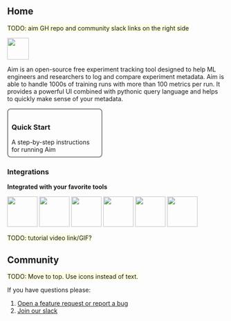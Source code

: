 ## Home
<span style="background:lightyellow">TODO: aim GH repo and community slack links on the right side</span>

<div align="left">

<img src="https://user-images.githubusercontent.com/13848158/136364717-0939222c-55b6-44f0-ad32-d9ab749546e4.png" height="50" />
<br />

Aim is an open-source free experiment tracking tool designed to help ML engineers and researchers to log and compare
experiment metadata. Aim is able to handle 1000s of training runs with more than 100 metrics per run. It provides a powerful
UI combined with pythonic query language and helps to quickly make sense of your metadata.

</div>

<div style="border: 2px solid grey; border-radius: 8px; padding: 8px; width: 200px">
<h3>Quick Start</h3>
A step-by-step instructions for running Aim
</div>



### Integrations


**Integrated with your favorite tools**

<img src="https://user-images.githubusercontent.com/13848158/96861310-f7239c00-1474-11eb-82a4-4fa6eb2c6bb1.jpg" width="70" />
<img src="https://user-images.githubusercontent.com/13848158/96859323-6ba90b80-1472-11eb-9a6e-c60a90f11396.jpg" width="70" />
<img src="https://user-images.githubusercontent.com/13848158/96861315-f854c900-1474-11eb-8e9d-c7a07cda8445.jpg" width="70" />
<img src="https://user-images.githubusercontent.com/13848158/97086626-8b3c6180-1635-11eb-9e90-f215b898e298.png" width="70" />
<img src="https://user-images.githubusercontent.com/13848158/112145238-8cc58200-8bf3-11eb-8d22-bbdb8809f2aa.png" width="70" />
<img src="https://user-images.githubusercontent.com/13848158/118172152-17c93880-b43d-11eb-9169-785e4b52d89c.png" width="70" />


<span style="background:lightyellow">TODO: tutorial video link/GIF?</span>

## Community

<span style="background:lightyellow">TODO: Move to top. Use icons instead of text.</span>

If you have questions please:
1. [Open a feature request or report a bug](https://github.com/aimhubio/aim/issues)
2. [Join our slack](https://slack.aimstack.io/)
